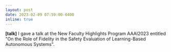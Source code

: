 ```yaml
---
layout: post
date: 2023-02-09 07:59:00-0400
inline: true
---
```



**[talk]** I gave a talk at the New Faculty Highlights Program AAAI2023 entitled "On the Role of Fidelity in the Safety Evaluation of Learning-Based Autonomous Systems".
